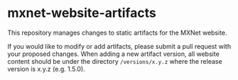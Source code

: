# mxnet-website-artifacts
This repository manages changes to static artifacts for the MXNet website.

If you would like to modify or add artifacts, please submit a pull request with your proposed changes. When adding a new artifact version, all website content should be under the directory `/versions/x.y.z` where the release version is x.y.z (e.g. 1.5.0).
